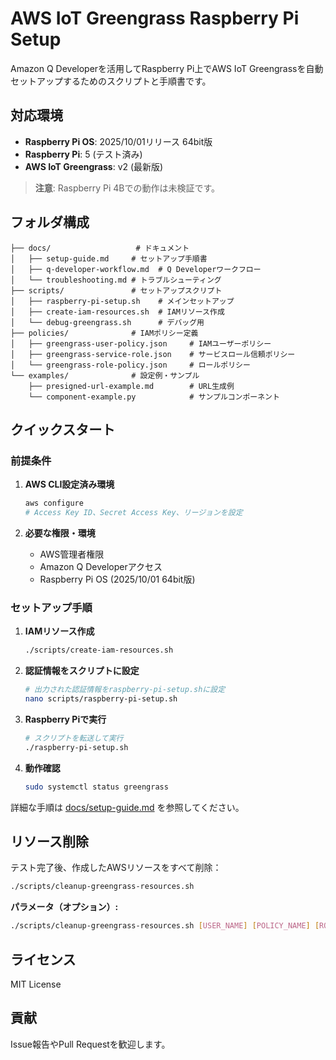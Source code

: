 # AWS IoT Greengrass Raspberry Pi Setup

Amazon Q Developerを活用してRaspberry Pi上でAWS IoT Greengrassを自動セットアップするためのスクリプトと手順書です。

## 対応環境

- **Raspberry Pi OS**: 2025/10/01リリース 64bit版
- **Raspberry Pi**: 5 (テスト済み)
- **AWS IoT Greengrass**: v2 (最新版)

> **注意**: Raspberry Pi 4Bでの動作は未検証です。

## フォルダ構成

```
├── docs/                   # ドキュメント
│   ├── setup-guide.md     # セットアップ手順書
│   ├── q-developer-workflow.md  # Q Developerワークフロー
│   └── troubleshooting.md # トラブルシューティング
├── scripts/               # セットアップスクリプト
│   ├── raspberry-pi-setup.sh    # メインセットアップ
│   ├── create-iam-resources.sh  # IAMリソース作成
│   └── debug-greengrass.sh      # デバッグ用
├── policies/              # IAMポリシー定義
│   ├── greengrass-user-policy.json     # IAMユーザーポリシー
│   ├── greengrass-service-role.json    # サービスロール信頼ポリシー
│   └── greengrass-role-policy.json     # ロールポリシー
└── examples/              # 設定例・サンプル
    ├── presigned-url-example.md        # URL生成例
    └── component-example.py            # サンプルコンポーネント
```

## クイックスタート

### 前提条件

1. **AWS CLI設定済み環境**
   ```bash
   aws configure
   # Access Key ID、Secret Access Key、リージョンを設定
   ```

2. **必要な権限・環境**
   - AWS管理者権限
   - Amazon Q Developerアクセス
   - Raspberry Pi OS (2025/10/01 64bit版)

### セットアップ手順

1. **IAMリソース作成**
   ```bash
   ./scripts/create-iam-resources.sh
   ```

2. **認証情報をスクリプトに設定**
   ```bash
   # 出力された認証情報をraspberry-pi-setup.shに設定
   nano scripts/raspberry-pi-setup.sh
   ```

3. **Raspberry Piで実行**
   ```bash
   # スクリプトを転送して実行
   ./raspberry-pi-setup.sh
   ```

4. **動作確認**
   ```bash
   sudo systemctl status greengrass
   ```

詳細な手順は [docs/setup-guide.md](docs/setup-guide.md) を参照してください。

## リソース削除

テスト完了後、作成したAWSリソースをすべて削除：

```bash
./scripts/cleanup-greengrass-resources.sh
```

**パラメータ（オプション）:**
```bash
./scripts/cleanup-greengrass-resources.sh [USER_NAME] [POLICY_NAME] [ROLE_NAME] [BUCKET_PREFIX]
```

## ライセンス

MIT License

## 貢献

Issue報告やPull Requestを歓迎します。